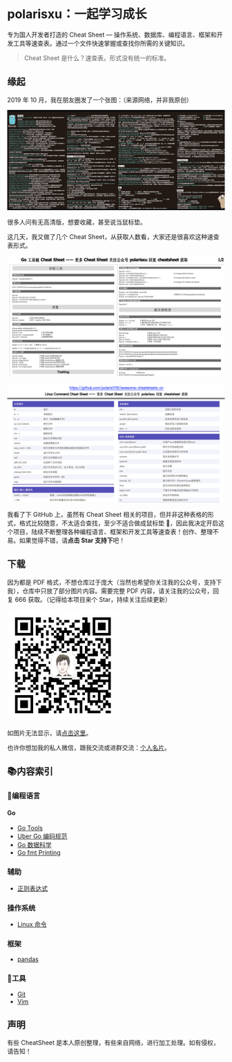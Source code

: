 # polarisxu：一起学习成长

专为国人开发者打造的 Cheat Sheet — 操作系统、数据库、编程语言、框架和开发工具等速查表。通过一个文件快速掌握或查找你所需的关键知识。

> Cheat Sheet 是什么？速查表。形式没有统一的标准。

## 缘起

2019 年 10 月，我在朋友圈发了一个张图：（来源网络，并非我原创）

![](golang.png)

很多人问有无高清版，想要收藏，甚至说当鼠标垫。

这几天，我又做了几个 Cheat Sheet，从获取人数看，大家还是很喜欢这种速查表形式。

![Go 工具链 CheatSheet](languages/go/go-tooling-cheat-sheet.png)

![Linux 常用命令 CheatSheet](os/linux/Linux-Command-Cheat-Sheet.png)

我看了下 GitHub 上，虽然有 Cheat Sheet 相关的项目，但并非这种表格的形式，格式比较随意，不太适合查找，至少不适合做成鼠标垫 🤣，因此我决定开启这个项目，陆续不断整理各种编程语言、框架和开发工具等速查表！创作、整理不易。如果觉得不错，请**点击 Star 支持下**吧！

## 下载

因为都是 PDF 格式，不想仓库过于庞大（当然也希望你关注我的公众号，支持下我），仓库中只放了部分图片内容。需要完整 PDF 内容，请关注我的公众号，回复 666 获取。（记得给本项目来个 Star，持续关注后续更新）

![polarisxu](polarisxu.jpg)

如图片无法显示，请[点击这里](https://static.studygolang.com/static/img/polarisxu-qrcode-m.jpg?imageView2/2/w/280)。

也许你想加我的私人微信，跟我交流或进群交流：[个人名片](https://static.studygolang.com/static/img/gopherstudio2.png)。

## 📚内容索引

### 📃编程语言

#### Go

- [Go Tools](languages/go/go-tooling-cheat-sheet.png)
- [Uber Go 编码规范](languages/go/uber-go-guide-cheat-sheet.png)
- [Go 数据科学](languages/go/data-science-in-go-cheat-sheet.png)
- [Go fmt Printing](languages/go/go-fmt-printing-cheat-sheet.png)

### 辅助

- [正则表达式](languages/other/regex-cheat-sheet.png)

### 操作系统

- [Linux 命令](os/linux/Linux-Command-Cheat-Sheet.png)

### 框架

- [pandas](frameworks/pandas.png)

### 🔧工具

- [Git](tools/git-cheat-sheet.png)
- [Vim](tools/vim-cheat-sheet.png)

## 声明

有些 CheatSheet 是本人原创整理，有些来自网络，进行加工处理。如有侵权，请告知！
